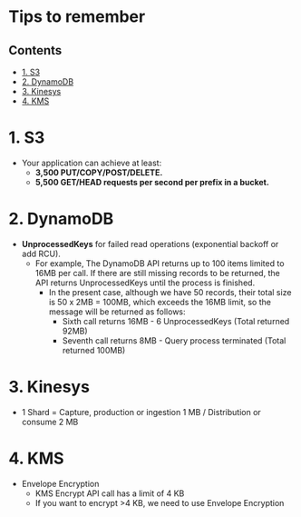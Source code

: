 # Tips to remember<!-- omit in toc -->

## Contents <!-- omit in toc -->

- [1. S3](#1-s3)
- [2. DynamoDB](#2-dynamodb)
- [3. Kinesys](#3-kinesys)
- [4. KMS](#4-kms)

# 1. S3

- Your application can achieve at least:
  - **3,500 PUT/COPY/POST/DELETE.**
  - **5,500 GET/HEAD requests per second per prefix in a bucket.**

# 2. DynamoDB

- **UnprocessedKeys** for failed read operations (exponential backoff or add RCU).
  - For example, The DynamoDB API returns up to 100 items limited to 16MB per call. If there are still missing records to be returned, the API returns UnprocessedKeys until the process is finished.
    - In the present case, although we have 50 records, their total size is 50 x 2MB = 100MB, which exceeds the 16MB limit, so the message will be returned as follows:
      - Sixth call returns 16MB - 6 UnprocessedKeys (Total returned 92MB)
      - Seventh call returns 8MB - Query process terminated (Total returned 100MB)

# 3. Kinesys

- 1 Shard = Capture, production or ingestion 1 MB / Distribution or consume 2 MB

# 4. KMS

- Envelope Encryption
  - KMS Encrypt API call has a limit of 4 KB
  - If you want to encrypt >4 KB, we need to use Envelope Encryption